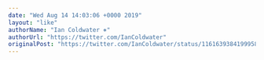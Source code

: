 ```yaml
---
date: "Wed Aug 14 14:03:06 +0000 2019"
layout: "like"
authorName: "Ian Coldwater ⎈"
authorUrl: "https://twitter.com/IanColdwater"
originalPost: "https://twitter.com/IanColdwater/status/1161639384199958529"
---
```


